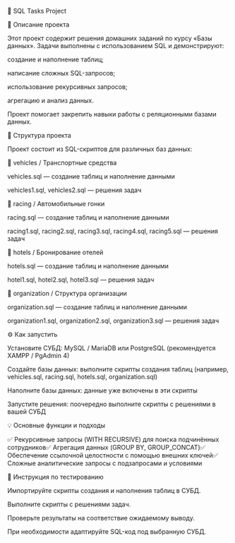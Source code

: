 🚀 SQL Tasks Project

📌 Описание проекта

Этот проект содержит решения домашних заданий по курсу «Базы данных». Задачи выполнены с использованием SQL и демонстрируют:

создание и наполнение таблиц;

написание сложных SQL-запросов;

использование рекурсивных запросов;

агрегацию и анализ данных.

Проект помогает закрепить навыки работы с реляционными базами данных.

📂 Структура проекта

Проект состоит из SQL-скриптов для различных баз данных:

🚗 vehicles / Транспортные средства

vehicles.sql — создание таблиц и наполнение данными

vehicles1.sql, vehicles2.sql — решения задач

🏁 racing / Автомобильные гонки

racing.sql — создание таблиц и наполнение данными

racing1.sql, racing2.sql, racing3.sql, racing4.sql, racing5.sql — решения задач

🏨 hotels / Бронирование отелей

hotels.sql — создание таблиц и наполнение данными

hotel1.sql, hotel2.sql, hotel3.sql — решения задач

🏢 organization / Структура организации

organization.sql — создание таблиц и наполнение данными

organization1.sql, organization2.sql, organization3.sql — решения задач

⚙️ Как запустить

Установите СУБД: MySQL / MariaDB или PostgreSQL (рекомендуется XAMPP / PgAdmin 4)

Создайте базы данных: выполните скрипты создания таблиц (например, vehicles.sql, racing.sql, hotels.sql, organization.sql)

Наполните базы данных: данные уже включены в эти скрипты

Запустите решения: поочередно выполните скрипты с решениями в вашей СУБД

💡 Основные функции и подходы

✅ Рекурсивные запросы (WITH RECURSIVE) для поиска подчинённых сотрудников✅ Агрегация данных (GROUP BY, GROUP_CONCAT)✅ Обеспечение ссылочной целостности с помощью внешних ключей✅ Сложные аналитические запросы с подзапросами и условиями

🧪 Инструкция по тестированию

Импортируйте скрипты создания и наполнения таблиц в СУБД.

Выполните скрипты с решениями задач.

Проверьте результаты на соответствие ожидаемому выводу.

При необходимости адаптируйте SQL-код под выбранную СУБД.

